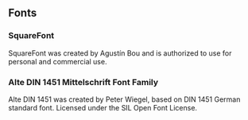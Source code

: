 ## Fonts

### SquareFont

SquareFont was created by Agustín Bou and is authorized to use for personal and commercial use.

### Alte DIN 1451 Mittelschrift Font Family

Alte DIN 1451 was created by Peter Wiegel, based on DIN 1451 German standard font.
Licensed under the SIL Open Font License.
